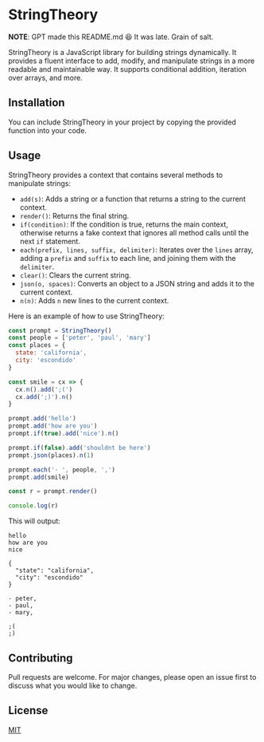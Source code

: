 # StringTheory
**NOTE**: GPT made this README.md 😆 It was late. Grain of salt.

StringTheory is a JavaScript library for building strings dynamically. It provides a fluent interface to add, modify, and manipulate strings in a more readable and maintainable way. It supports conditional addition, iteration over arrays, and more.

## Installation

You can include StringTheory in your project by copying the provided function into your code.

## Usage

StringTheory provides a context that contains several methods to manipulate strings:

- `add(s)`: Adds a string or a function that returns a string to the current context.
- `render()`: Returns the final string.
- `if(condition)`: If the condition is true, returns the main context, otherwise returns a fake context that ignores all method calls until the next `if` statement.
- `each(prefix, lines, suffix, delimiter)`: Iterates over the `lines` array, adding a `prefix` and `suffix` to each line, and joining them with the `delimiter`.
- `clear()`: Clears the current string.
- `json(o, spaces)`: Converts an object to a JSON string and adds it to the current context.
- `n(n)`: Adds `n` new lines to the current context.

Here is an example of how to use StringTheory:

```javascript
const prompt = StringTheory()
const people = ['peter', 'paul', 'mary']
const places = {
  state: 'california',
  city: 'escondido'
}

const smile = cx => {
  cx.n().add(';(')
  cx.add(';)').n()
}

prompt.add('hello')
prompt.add('how are you')
prompt.if(true).add('nice').n()

prompt.if(false).add('shouldnt be here')
prompt.json(places).n(1)

prompt.each('- ', people, ',')
prompt.add(smile)

const r = prompt.render()

console.log(r)
```

This will output:

```
hello
how are you
nice

{
  "state": "california",
  "city": "escondido"
}

- peter,
- paul,
- mary,

;(
;)

```

## Contributing

Pull requests are welcome. For major changes, please open an issue first to discuss what you would like to change.

## License

[MIT](https://choosealicense.com/licenses/mit/)

